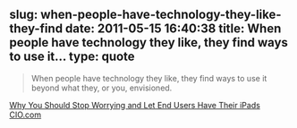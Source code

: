 slug: when-people-have-technology-they-like-they-find
date: 2011-05-15 16:40:38
title: When people have technology they like, they find ways to use it...
type: quote
---

> When people have technology they like, they find ways to use it beyond what they, or you, envisioned.

[Why You Should Stop Worrying and Let End Users Have Their iPads CIO.com](http://m.cio.com/article/680738/Why_You_Should_Stop_Worrying_and_Let_End_Users_Have_Their_iPads)
